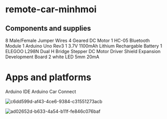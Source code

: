# remote-car-minhmoi

## Components and supplies
8 Male/Female Jumper Wires
4 Geared DC Motor
1 HC-05 Bluetooth Module
1 Arduino Uno Rev3
1 3.7V 1100mAh Lithium Rechargable Battery
1 ELEGOO L298N Dual H Bridge Stepper DC Motor Driver Shield Expansion Development Board
2 white LED 5mm 20mA

# Apps and platforms

Arduino IDE
Arduino Car Connect

![c6dd599d-af43-4ce6-9384-c31551273acb](https://github.com/user-attachments/assets/1b53e038-6a40-43fe-9692-6f8ab9580115)

![ad02652d-b633-4a54-b11f-fe846c076baf](https://github.com/user-attachments/assets/51d6eafd-ff5f-4f20-8d80-9268fbcb4b4d)
